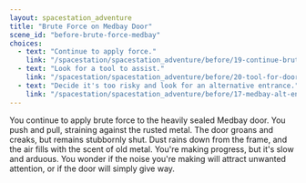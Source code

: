 ```yaml
---
layout: spacestation_adventure
title: "Brute Force on Medbay Door"
scene_id: "before-brute-force-medbay"
choices:
  - text: "Continue to apply force."
    link: "/spacestation/spacestation_adventure/before/19-continue-brute-force/"
  - text: "Look for a tool to assist."
    link: "/spacestation/spacestation_adventure/before/20-tool-for-door/"
  - text: "Decide it's too risky and look for an alternative entrance."
    link: "/spacestation/spacestation_adventure/before/17-medbay-alt-entrance/"
---
```


You continue to apply brute force to the heavily sealed Medbay door. You push and pull, straining against the rusted metal. The door groans and creaks, but remains stubbornly shut. Dust rains down from the frame, and the air fills with the scent of old metal. You're making progress, but it's slow and arduous. You wonder if the noise you're making will attract unwanted attention, or if the door will simply give way.
